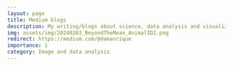 ```yaml
---
layout: page
title: Medium blogs
description: My writing/blogs about science, data analysis and visualization in Medium
img: assets/img/20240203_BeyondTheMean_AnimalID2.png
redirect: https://medium.com/@damanrique
importance: 1
category: Image and data analysis
---
```

